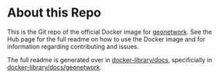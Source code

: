 # About this Repo

This is the Git repo of the official Docker image for [geonetwork](https://registry.hub.docker.com/_/geonetwork/). See the
Hub page for the full readme on how to use the Docker image and for information
regarding contributing and issues.

The full readme is generated over in [docker-library/docs](https://github.com/docker-library/docs),
specificially in [docker-library/docs/geonetwork](https://github.com/docker-library/docs/tree/master/geonetwork).

